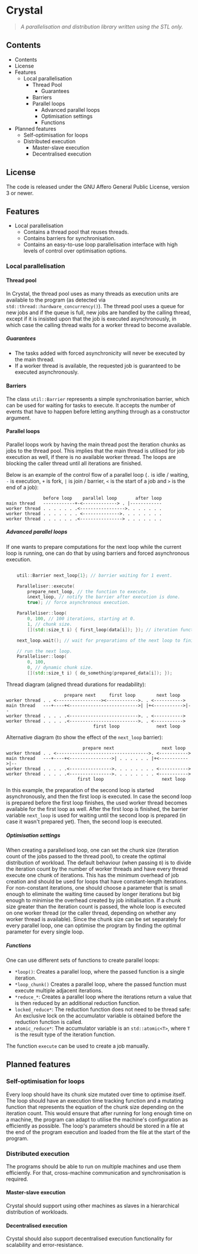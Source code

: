 # Crystal

> *A parallelisation and distribution library written using the STL only.*

## Contents

* Contents
* License
* Features
	* Local parallelisation
		* Thread Pool
			* Guarantees
		* Barriers
		* Parallel loops
			* Advanced parallel loops
			* Optimisation settings
			* Functions
* Planned features
	* Self-optimisation for loops
	* Distributed execution
		* Master-slave execution
		* Decentralised execution

## License

The code is released under the GNU Affero General Public License, version 3 or newer.

## Features

* Local parallelisation
	* Contains a thread pool that reuses threads.
	* Contains barriers for synchronisation.
	* Contains an easy-to-use loop parallelisation interface with high levels of control over optimisation options.

### Local parallelisation

#### Thread pool

In Crystal, the thread pool uses as many threads as execution units are available to the program (as detected via `std::thread::hardware_concurrency()`). The thread pool uses a queue for new jobs and if the queue is full, new jobs are handled by the calling thread, except if it is insisted upon that the job is executed asynchronously, in which case the calling thread waits for a worker thread to become available.

##### Guarantees

* The tasks added with forced asynchronicity will never be executed by the main thread.
* If a worker thread is available, the requested job is guaranteed to be executed asynchronously.

#### Barriers

The class `util::Barrier` represents a simple synchronisation barrier, which can be used for waiting for tasks to execute. It accepts the number of events that have to happen before letting anything through as a constructor argument.

#### Parallel loops

Parallel loops work by having the main thread post the iteration chunks as jobs to the thread pool. This implies that the main thread is utilised for job execution as well, if there is no available worker thread. The loops are blocking the caller thread until all iterations are finished.

Below is an example of the control flow of a parallel loop (`.` is idle / waiting, `-` is execution, `+` is fork, `|` is join / barrier, `<` is the start of a job and `>` is the end of a job):

	              before loop    parallel loop       after loop
	main thread   ------------+-<-------------> . |------------
	worker thread . . . . . . .<----------------->. . . . . . .
	worker thread . . . . . . . <-------------->. . . . . . . .
	worker thread . . . . . . .<----------------> . . . . . . .

##### Advanced parallel loops

If one wants to prepare computations for the next loop while the current loop is running, one can do that by using barriers and forced asynchronous execution.

```cpp

	util::Barrier next_loop{1}; // barrier waiting for 1 event.

	Paralleliser::execute(
		prepare_next_loop, // the function to execute.
		&next_loop, // notify the barrier after execution is done.
		true); // force asynchronous execution.

	Paralleliser::loop(
		0, 100, // 100 iterations, starting at 0.
		1, // chunk size.
		[](std::size_t i) { first_loop(data[i]); }); // iteration function.

	next_loop.wait(); // wait for preparations of the next loop to finish.

	// run the next loop.
	Paralleliser::loop(
		0, 100,
		0, // dynamic chunk size.
		[](std::size_t i) { do_something(prepared_data[i]); });
```

Thread diagram (aligned thread durations for readability):

	                      prepare next     first loop        next loop
	worker thread . . <-----------------><------------>. . <----------->
	main thread   ---+----+<-------------------------->| |+<----------->|--
	worker thread . . . . .<-------------------------->. . <----------->
	worker thread . . . . .<-------------------------->. . <----------->
	                                 first loop              next loop

Alternative diagram (to show the effect of the `next_loop` barrier):

	                             prepare next                  next loop
	worker thread . . <----------------------------------->. <----------->
	main thread   ---+----+<---------------->| . . . . . . |+<----------->|--
	worker thread . . . . .<---------------->. . . . . . . . <----------->
	worker thread . . . . .<---------------->. . . . . . . . <----------->
	                           first loop                      next loop

In this example, the preparation of the second loop is started asynchronously, and then the first loop is executed. In case the second loop is prepared before the first loop finishes, the used worker thread becomes available for the first loop as well. After the first loop is finished, the barrier variable `next_loop` is used for waiting until the second loop is prepared (in case it wasn't prepared yet). Then, the second loop is executed.

##### Optimisation settings

When creating a parallelised loop, one can set the chunk size (iteration count of the jobs passed to the thread pool), to create the optimal distribution of workload. The default behaviour (when passing `0`) is to divide the iteration count by the number of worker threads and have every thread execute one chunk of iterations. This has the minimum overhead of job creation and should be used for loops that have constant-length iterations. For non-constant iterations, one should choose a parameter that is small enough to eliminate the waiting time caused by longer iterations but big enough to minimise the overhead created by job initialisation. If a chunk size greater than the iteration count is passed, the whole loop is executed on one worker thread (or the caller thread, depending on whether any worker thread is available). Since the chunk size can be set separately for every parallel loop, one can optimise the program by finding the optimal parameter for every single loop.

##### Functions

One can use different sets of functions to create parallel loops:

* `*loop()`: Creates a parallel loop, where the passed function is a single iteration.
* `*loop_chunk()` Creates a parallel loop, where the passed function must execute multiple adjacent iterations.
* `*reduce_*`: Creates a parallel loop where the iterations return a value that is then reduced by an additional reduction function.
* `locked_reduce*`: The reduction function does not need to be thread safe: An exclusive lock on the accumulator variable is obtained before the reduction function is called.
* `atomic_reduce*`: The accumulator variable is an `std::atomic<T>`, where `T` is the result type of the iteration function.

The function `execute` can be used to create a job manually.

## Planned features

### Self-optimisation for loops

Every loop should have its chunk size mutated over time to optimise itself. The loop should have an execution time tracking function and a mutating function that represents the equation of the chunk size depending on the iteration count. This would ensure that after running for long enough time on a machine, the program can adapt to utilise the machine's configuration as efficiently as possible. The loop's parameters should be stored in a file at the end of the program execution and loaded from the file at the start of the program.

### Distributed execution

The programs should be able to run on multiple machines and use them efficiently. For that, cross-machine communication and synchronisation is required.

#### Master-slave execution

Crystal should support using other machines as slaves in a hierarchical distribution of workloads.

#### Decentralised execution

Crystal should also support decentralised execution functionality for scalability and error-resistance.